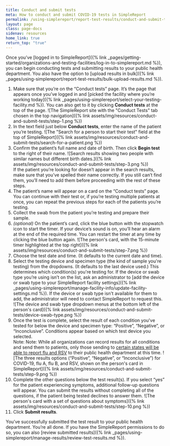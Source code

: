 ```yaml
---
title: Conduct and submit tests
meta: How to conduct and submit COVID-19 tests in SimpleReport
permalink: /using-simplereport/report-test-results/conduct-and-submit-tests/
layout: page
class: page-docs
sidenav: resources
home_link: true
return_top: "true"
---
```


Once you’ve [logged in to SimpleReport]({% link _pages/getting-started/organizations-and-testing-facilities/log-in-to-simplereport.md %}), you can begin conducting tests and submitting results to your public health department. You also have the option to [upload results in bulk]({% link _pages/using-simplereport/report-test-results/bulk-upload-results.md %}).

1. Make sure that you’re on the “Conduct tests” page. It’s the page that appears once you’ve logged in and [picked the facility where you’re working today]({% link _pages/using-simplereport/select-your-testing-facility.md %}). You can also get to it by clicking **Conduct tests** at the top of the page.
   ![The SimpleReport site with the "Conduct Tests" tab chosen in the top navigation]({% link assets/img/resources/conduct-and-submit-tests/step-1.png %})
1. In the text field just below **Conduct tests**, enter the name of the patient you’re testing.
   ![The "Search for a person to start their test" field at the top of SimpleReport]({% link assets/img/resources/conduct-and-submit-tests/search-for-a-patient.png %})
1. Confirm the patient’s full name and date of birth. Then click **Begin test** to the right of their name.
   ![Search results showing two people with similar names but different birth dates.]({% link assets/img/resources/conduct-and-submit-tests/step-3.png %})<br>
   If the patient you’re looking for doesn’t appear in the search results, make sure that you’ve spelled their name correctly. If you still can’t find them, you’ll need to add them before proceeding with the rest of these steps.
1. The patient’s name will appear on a card on the “Conduct tests” page. You can continue with their test or, if you’re testing multiple patients at once, you can repeat the previous steps for each of the patients you’re testing.
1. Collect the swab from the patient you’re testing and prepare their sample.
1. _(optional)_ On the patient’s card, click the blue button with the stopwatch icon to start the timer. If your device’s sound is on, you’ll hear an alarm at the end of the required time. You can restart the timer at any time by clicking the blue button again.
   ![The person's card, with the 15-minute timer highlighted at the top right]({% link assets/img/resources/conduct-and-submit-tests/step-7.png %})
1. Choose the test date and time. (It defaults to the current date and time).
2. Select the testing device and specimen type (the kind of sample you're testing) from the dropdowns. (It defaults to the last device used.) This determines which condition(s) you're testing for. If the device or swab type you’re using isn’t on the list, ask an administrator to [add the device or swab type to your SimpleReport facility settings]({% link _pages/using-simplereport/manage-facility-info/update-facility-settings.md %}). If the device or swab type isn't available for them to add, the administrator will need to contact SimpleReport to request this.
   ![The device and swab type dropdown menus at the bottom left of the person's card]({% link assets/img/resources/conduct-and-submit-tests/device-swab-type.png %})
1. Once the test is complete, select the result of each condition you've tested for below the device and specimen type: “Positive”, “Negative”, or “Inconclusive”. Conditions appear based on which test device you selected.<br>Note: Note: While all organizations can record results for all conditions and send them to patients, only those sending to [certain states will be able to report flu and RSV](https://www.simplereport.gov/using-simplereport/test-for-other-diseases/influenza/) to their public health department at this time. 
   ![The three results options (“Positive”, “Negative”, or “Inconclusive”) for COVID-19, flu A, flu B, and RSV, shown on the person's card in SimpleReport]({% link assets/img/resources/conduct-and-submit-tests/step-9.png %})
1. Complete the other questions below the test result(s). If you select “yes” for the patient experiencing symptoms, additional follow-up questions will appear. You can submit the results without completing all of the questions, if the patient being tested declines to answer them.
   ![The person's card with a set of questions about symptoms]({% link assets/img/resources/conduct-and-submit-tests/step-10.png %})
1. Click **Submit results**.

You’ve successfully submitted the test result to your public health department. You’re all done. If you have the SimpleReport permissions to do so, you can also [review submitted results]({% link _pages/using-simplereport/manage-results/review-test-results.md %}).
